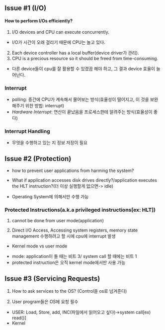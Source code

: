 ## Issue #1 (I/O) ##
#### How to perform I/Os efficiently? ####

1) I/O devices and CPU can execute concurrently.
- I/O가 시간이 오래 걸리기 때문에 CPU는 놀고 있다.

2) Each device controller has a local buffer(device driver가 관리).
3) CPU is a precious resource so it should be freed from time-consuming.
- 다른 device들이 cpu를 잘 활용할 수 있겠끔 해야 하고, 그 결과 device 효율이 늘어난다.

### Interrupt ###
- polling: 중간에 CPU가 계속해서 물어보는 방식(효율성이 떨어지고, 이 것을 보완해주기 위한 방법: interrupt)
- *Hardware Interrupt*: 연산이 끝났음을 프로세스한테 알려주는 방식(효율성이 좋다)

### Interrupt Handling ###
- 무엇을 수행하고 있는 지 정보 저장이 필요

## Issue #2 (Protection) ##
- how to prevent user applications from harming the system?

- What if application accesses disk drives directly?/application executes the HLT instruction?(더 이상 실행할게 없으면-> idle)

- Operating System에 의해서만 수행 가능

### Protected Instructions(a.k.a privileged instructions[ex: HLT]) ###
1) cannot be done from user mode(application)

2) Direct I/O Access, Accessing system registers, memory state management 수행하려고 할 시에 cpu에 interrupt 발생

* Kernel mode vs user mode 
- mode: application이 돌 때는 비트 3/ system call 할 때에는 비트 1
- protected instruction은 오직 kernel mode에서만 사용 가능

## Issue #3 (Servicing Requests) ##
1) How to ask services to the OS? (Control을 os로 넘겨준다)

2) User program들은 OS에 요청 필수

- USER: Load, Store, add, INC(파일에서 읽어오고 싶다)->system call[ex) read()]
- Kernel




